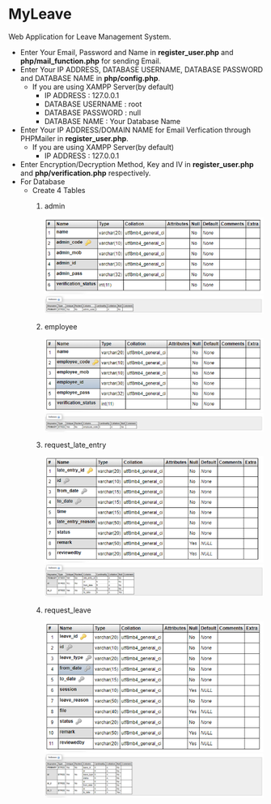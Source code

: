 # MyLeave
Web Application for Leave Management System.
- Enter Your Email, Password and Name in **register_user.php** and **php/mail_function.php** for sending Email.
- Enter Your IP ADDRESS, DATABASE USERNAME, DATABASE PASSWORD and DATABASE NAME in **php/config.php**.
    - If you are using XAMPP Server(by default)
        - IP ADDRESS : 127.0.0.1
        - DATABASE USERNAME : root
        - DATABASE PASSWORD : null
        - DATABASE NAME : Your Database Name
- Enter Your IP ADDRESS/DOMAIN NAME for Email Verfication through PHPMailer in **register_user.php**.
    - If you are using XAMPP Server(by default)
        - IP ADDRESS : 127.0.0.1 
- Enter Encryption/Decryption Method, Key and IV in **register_user.php** and **php/verification.php** respectively.
- For Database
    - Create 4 Tables
        1. admin

            ![admin table](/images/admin_1.PNG)
            ![admin index](/images/admin_2.PNG)
        2. employee

            ![employee table](/images/employee_1.PNG)
            ![employee index](/images/employee_2.PNG)
        3. request_late_entry

            ![request_late_entry table](/images/request_late_entry_1.PNG)
            ![request_late_entry index](/images/request_late_entry_2.PNG)
        4. request_leave

            ![request_leave table](/images/request_leave_1.PNG)
            ![request_leave index](/images/request_leave_2.PNG)